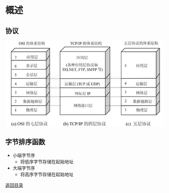# 概述
## 协议
![](img/protocol.jpg)

## 字节排序函数
* 小端字节序
    * 将低序字节存储在起始地址
* 大端字节序
    * 将高序字节存储在起始地址

[返回目录](../CONTENTS.md)